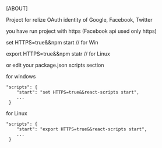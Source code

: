 [ABOUT]

Project for relize OAuth identity of Google, Facebook, Twitter

you have run  project with https (Facebook api used only https) 

set HTTPS=true&&npm start   // for Win

export HTTPS=true&&npm statr // for Linux

or edit your package.json  scripts section

for windows

	"scripts": {
        "start": "set HTTPS=true&&react-scripts start",
        ...
     }


for Linux

	"scripts": {
        "start": "export HTTPS=true&&react-scripts start",
        ...
     }




